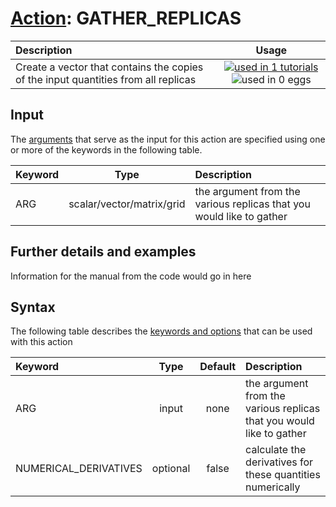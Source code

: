 # [Action](actions.md): GATHER_REPLICAS

| Description    | Usage |
|:--------|:--------:|
| Create a vector that contains the copies of the input quantities from all replicas | [![used in 1 tutorials](https://img.shields.io/badge/tutorials-1-green.svg)](https://www.plumed-tutorials.org/browse.html?search=GATHER_REPLICAS)![used in 0 eggs](https://img.shields.io/badge/nest-0-red.svg) | 

## Input

The [arguments](specifying_arguments.html) that serve as the input for this action are specified using one or more of the keywords in the following table.

| Keyword |  Type | Description |
|:--------|:------:|:-----------|
| ARG | scalar/vector/matrix/grid | the argument from the various replicas that you would like to gather |


## Further details and examples 
Information for the manual from the code would go in here 
## Syntax 
The following table describes the [keywords and options](parsing.md) that can be used with this action 

| Keyword | Type | Default | Description |
|:-------|:----:|:-------:|:-----------|
| ARG | input | none | the argument from the various replicas that you would like to gather |
| NUMERICAL_DERIVATIVES | optional | false |  calculate the derivatives for these quantities numerically |
